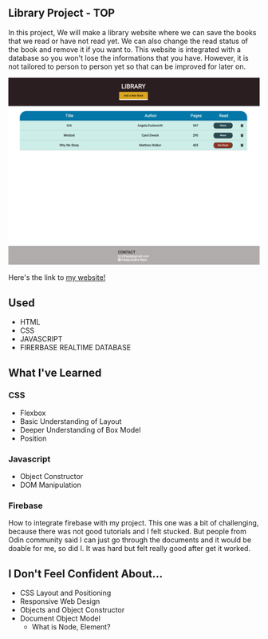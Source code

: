 ## Library Project - TOP

In this project, We will make a library website where we can save the books that we read or have not read yet. We can also change the read status of the book and remove it if you want to. This website is integrated with a database so you won't lose the informations that you have. However, it is not tailored to person to person yet so that can be improved for later on.

![Image of the Project](/img/readme-main.png)

Here's the link to [my website!](https://daegudude.github.io/TOP-Library/)

## Used

- HTML
- CSS
- JAVASCRIPT
- FIRERBASE REALTIME DATABASE

## What I've Learned

### CSS

- Flexbox
- Basic Understanding of Layout
- Deeper Understanding of Box Model
- Position

### Javascript

- Object Constructor
- DOM Manipulation

### Firebase

How to integrate firebase with my project.
This one was a bit of challenging, because there was not good tutorials and I felt stucked. But people from Odin community said I can just go through the documents and it would be doable for me, so did I. It was hard but felt really good after get it worked. 

## I Don't Feel Confident About...

- CSS Layout and Positioning
- Responsive Web Design
- Objects and Object Constructor
- Document Object Model
    - What is Node, Element?

